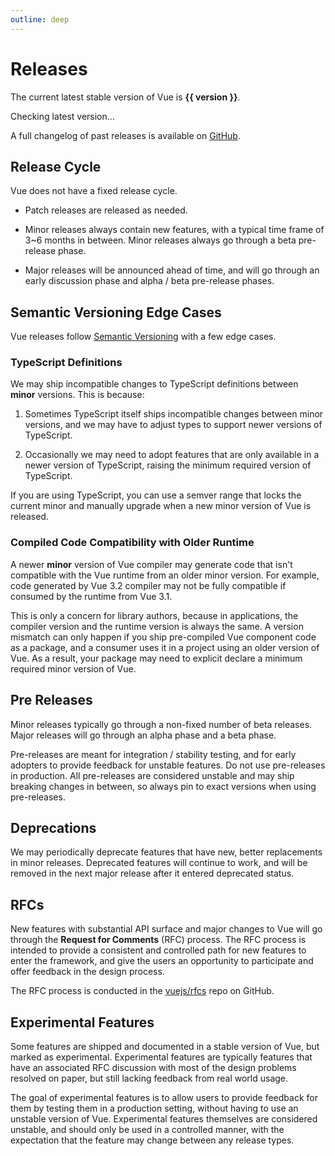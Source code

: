 ```yaml
---
outline: deep
---
```


<script setup>
import { onMounted } from 'vue'

let version = $ref()

onMounted(async () => {
  const res = await fetch('https://api.github.com/repos/vuejs/core/releases?per_page=1')
  version = (await res.json())[0].name
})
</script>

# Releases

<p v-if="version">
The current latest stable version of Vue is <strong>{{ version }}</strong>.
</p>
<p v-else>
Checking latest version...
</p>

A full changelog of past releases is available on [GitHub](https://github.com/vuejs/core/blob/main/CHANGELOG.md).

## Release Cycle

Vue does not have a fixed release cycle.

- Patch releases are released as needed.

- Minor releases always contain new features, with a typical time frame of 3~6 months in between. Minor releases always go through a beta pre-release phase.

- Major releases will be announced ahead of time, and will go through an early discussion phase and alpha / beta pre-release phases.

## Semantic Versioning Edge Cases

Vue releases follow [Semantic Versioning](https://semver.org/) with a few edge cases.

### TypeScript Definitions

We may ship incompatible changes to TypeScript definitions between **minor** versions. This is because:

1. Sometimes TypeScript itself ships incompatible changes between minor versions, and we may have to adjust types to support newer versions of TypeScript.

2. Occasionally we may need to adopt features that are only available in a newer version of TypeScript, raising the minimum required version of TypeScript.

If you are using TypeScript, you can use a semver range that locks the current minor and manually upgrade when a new minor version of Vue is released.

### Compiled Code Compatibility with Older Runtime

A newer **minor** version of Vue compiler may generate code that isn't compatible with the Vue runtime from an older minor version. For example, code generated by Vue 3.2 compiler may not be fully compatible if consumed by the runtime from Vue 3.1.

This is only a concern for library authors, because in applications, the compiler version and the runtime version is always the same. A version mismatch can only happen if you ship pre-compiled Vue component code as a package, and a consumer uses it in a project using an older version of Vue. As a result, your package may need to explicit declare a minimum required minor version of Vue.

## Pre Releases

Minor releases typically go through a non-fixed number of beta releases. Major releases will go through an alpha phase and a beta phase.

Pre-releases are meant for integration / stability testing, and for early adopters to provide feedback for unstable features. Do not use pre-releases in production. All pre-releases are considered unstable and may ship breaking changes in between, so always pin to exact versions when using pre-releases.

## Deprecations

We may periodically deprecate features that have new, better replacements in minor releases. Deprecated features will continue to work, and will be removed in the next major release after it entered deprecated status.

## RFCs

New features with substantial API surface and major changes to Vue will go through the **Request for Comments** (RFC) process. The RFC process is intended to provide a consistent and controlled path for new features to enter the framework, and give the users an opportunity to participate and offer feedback in the design process.

The RFC process is conducted in the [vuejs/rfcs](https://github.com/vuejs/rfcs) repo on GitHub.

## Experimental Features

Some features are shipped and documented in a stable version of Vue, but marked as experimental. Experimental features are typically features that have an associated RFC discussion with most of the design problems resolved on paper, but still lacking feedback from real world usage.

The goal of experimental features is to allow users to provide feedback for them by testing them in a production setting, without having to use an unstable version of Vue. Experimental features themselves are considered unstable, and should only be used in a controlled manner, with the expectation that the feature may change between any release types.
